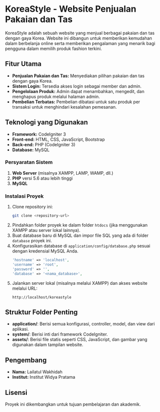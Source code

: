 # KoreaStyle - Website Penjualan Pakaian dan Tas

KoreaStyle adalah sebuah website yang menjual berbagai pakaian dan tas dengan gaya Korea. Website ini dibangun untuk memberikan kemudahan dalam berbelanja online serta memberikan pengalaman yang menarik bagi pengguna dalam memilih produk fashion terkini.

## Fitur Utama
- **Penjualan Pakaian dan Tas:** Menyediakan pilihan pakaian dan tas dengan gaya Korea.
- **Sistem Login:** Tersedia akses login sebagai member dan admin.
- **Pengelolaan Produk:** Admin dapat menambahkan, mengedit, dan menghapus produk melalui halaman admin.
- **Pembelian Terbatas:** Pembelian dibatasi untuk satu produk per transaksi untuk menghindari kesalahan pemesanan.

## Teknologi yang Digunakan
- **Framework:** CodeIgniter 3
- **Front-end:** HTML, CSS, JavaScript, Bootstrap
- **Back-end:** PHP (CodeIgniter 3)
- **Database:** MySQL

### Persyaratan Sistem
1. **Web Server** (misalnya XAMPP, LAMP, WAMP, dll.)
2. **PHP** versi 5.6 atau lebih tinggi
3. **MySQL**

### Instalasi Proyek
1. Clone repository ini:
    ```bash
    git clone <repository-url>
    ```
2. Pindahkan folder proyek ke dalam folder `htdocs` (jika menggunakan XAMPP atau server lokal lainnya).
3. Buat database baru di MySQL dan impor file SQL yang ada di folder `database` proyek ini.
4. Konfigurasikan database di `application/config/database.php` sesuai dengan kredensial MySQL Anda.
    ```php
    'hostname' => 'localhost',
    'username' => 'root',
    'password' => '',
    'database' => '<nama_database>',
    ```
5. Jalankan server lokal (misalnya melalui XAMPP) dan akses website melalui URL:
    ```
    http://localhost/koreastyle
    ```

## Struktur Folder Penting
- **application/**: Berisi semua konfigurasi, controller, model, dan view dari aplikasi.
- **system/**: Berisi inti dari framework CodeIgniter.
- **assets/**: Berisi file statis seperti CSS, JavaScript, dan gambar yang digunakan dalam tampilan website.

## Pengembang
- **Nama:** Lailatul Wakhidah
- **Institut:** Institut Widya Pratama

## Lisensi
Proyek ini dikembangkan untuk tujuan pembelajaran dan akademik.
